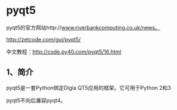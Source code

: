 # pyqt5

pyqt5的官方网站http://www.riverbankcomputing.co.uk/news。

http://zetcode.com/gui/pyqt5/

中文教程：http://code.py40.com/pyqt5/16.html

## 1、简介

pyqt5是一套Python绑定Digia QT5应用的框架。它可用于Python 2和3

pyqt5不向后兼容pyqt4。

